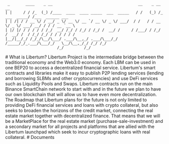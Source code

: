 <div class="snippet-clipboard-content notranslate position-relative overflow-auto"><pre class="notranslate"><code> 
 _       ____    _ __                                      __    _ __              __                
| |     / / /_  (_) /____  ____  ____ _____  ___  _____   / /   (_) /_  ___  _____/ /___  ______ ___ 
| | /| / / __ \/ / __/ _ \/ __ \/ __ `/ __ \/ _ \/ ___/  / /   / / __ \/ _ \/ ___/ __/ / / / __ `__ \
| |/ |/ / / / / / /_/  __/ /_/ / /_/ / /_/ /  __/ /     / /___/ / /_/ /  __/ /  / /_/ /_/ / / / / / /
|__/|__/_/ /_/_/\__/\___/ .___/\__,_/ .___/\___/_/     /_____/_/_.___/\___/_/   \__/\__,_/_/ /_/ /_/ 
                       /_/         /_/                                                              
</code></pre><div class="zeroclipboard-container position-absolute right-0 top-0">
# What is Libertum?
Libertum Project is the intermediate bridge between the traditional economy and the Web3.0 economy. Each LBM can be used in one BEP20 to access a decentralized financial service. Libertum's smart contracts and libraries make it easy to publish P2P lending services (lending and borrowing SLBMs and other cryptocurrencies) and use DeFi services such as Liquidity Pools and Swaps. Libertum contracts run on the main Binance SmartChain network to start with and in the future we plan to have our own blockchain that will allow us to have even more decentralization. The Roadmap that Libertum plans for the future is not only limited to providing DeFi financial services and loans with crypto collateral, but also seeks to broaden the horizons of the credit market, connecting the real estate market together with decentralized finance. That means that we will be a MarketPlace for the real estate market (purchase-sale-investment) and a secondary market for all projects and platforms that are allied with the Libertum launchpad which seek to incur cryptographic loans with real collateral.
# Documents
